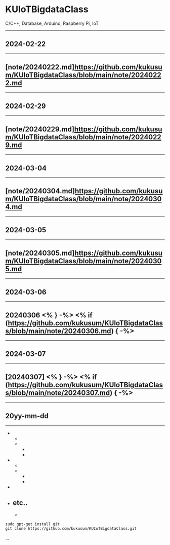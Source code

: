 # KUIoTBigdataClass
C/C++, Database, Arduino, Raspberry Pi, IoT

---
## 2024-02-22
---
[note/20240222.md]https://github.com/kukusum/KUIoTBigdataClass/blob/main/note/20240222.md
---

--- 
## 2024-02-29
---
[note/20240229.md]https://github.com/kukusum/KUIoTBigdataClass/blob/main/note/20240229.md
---

---
## 2024-03-04
---
[note/20240304.md]https://github.com/kukusum/KUIoTBigdataClass/blob/main/note/20240304.md
---

---
## 2024-03-05
---
[note/20240305.md]https://github.com/kukusum/KUIoTBigdataClass/blob/main/note/20240305.md
---

---
## 2024-03-06
---
20240306
<% } -%> <% if (https://github.com/kukusum/KUIoTBigdataClass/blob/main/note/20240306.md) { -%>
---

---
## 2024-03-07
---
[20240307]
<% } -%> <% if (https://github.com/kukusum/KUIoTBigdataClass/blob/main/note/20240307.md) { -%>
---

---
## 20yy-mm-dd
---

- 
    - 
    - 
        - 
        - 

- 
    - 
    - 
        - 
        - 

- 

- etc..
    - 
    - 

```shell
sudo gpt-get install git
git clone https://github.com/kukusum/KUIoTBigdataClass.git
```
...